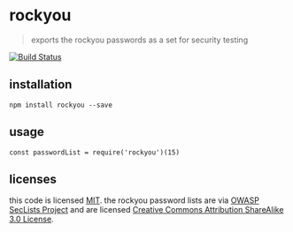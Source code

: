 # rockyou
> exports the rockyou passwords as a set for security testing

[![Build Status](https://travis-ci.org/ashleygwilliams/rockyou.svg?branch=master)](https://travis-ci.org/ashleygwilliams/rockyou)

## installation

```
npm install rockyou --save
```

## usage

```
const passwordList = require('rockyou')(15)
```

## licenses

this code is licensed [MIT](./LICENSE).
the rockyou password lists are via [OWASP SecLists Project](https://www.owasp.org/index.php/Projects/OWASP_SecLists_Project) and are licensed [Creative Commons Attribution ShareAlike 3.0 License](https://creativecommons.org/licenses/by-sa/3.0/us/).
